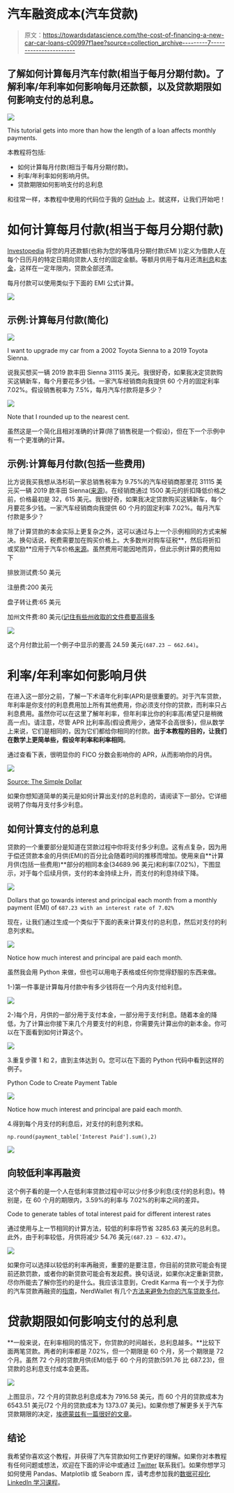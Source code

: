 # 汽车融资成本(汽车贷款)

> 原文：<https://towardsdatascience.com/the-cost-of-financing-a-new-car-car-loans-c00997f1aee?source=collection_archive---------7----------------------->

## 了解如何计算每月汽车付款(相当于每月分期付款)。了解利率/年利率如何影响每月还款额，以及贷款期限如何影响支付的总利息。

![](img/a5c0de4ab2d1a3c60be769e31963eb9d.png)

This tutorial gets into more than how the length of a loan affects monthly payments.

本教程将包括:

*   如何计算每月付款(相当于每月分期付款)。
*   利率/年利率如何影响月供。
*   贷款期限如何影响支付的总利息

和往常一样，本教程中使用的代码位于我的 [GitHub](https://github.com/mGalarnyk/Python_Tutorials/blob/master/Finance/car_loans.ipynb) 上。就这样，让我们开始吧！

# 如何计算每月付款(相当于每月分期付款)

[Investopedia](https://en.wikipedia.org/wiki/Investopedia) 将您的月还款额(也称为您的等值月分期付款(EMI ))定义为借款人在每个日历月的特定日期向贷款人支付的固定金额。等额月供用于每月还清[利息](https://en.wikipedia.org/wiki/Interest)和[本金](https://en.wikipedia.org/wiki/Principal_sum)，这样在一定年限内，贷款全部还清。

每月付款可以使用类似于下面的 EMI 公式计算。

![](img/b295611daf5a49570b54699828951724.png)

## 示例:计算每月付款(简化)

![](img/795e81ebd49d30518994bafd5369aeb8.png)

I want to upgrade my car from a 2002 Toyota Sienna to a 2019 Toyota Sienna.

说我买想买一辆 2019 款丰田 Sienna 31115 美元。我很好奇，如果我决定贷款购买这辆新车，每个月要花多少钱。一家汽车经销商向我提供 60 个月的固定利率 7.02%。假设销售税率为 7.5%，每月汽车付款将是多少？

![](img/3b5a8a261cd1a46640390527323935b1.png)

Note that I rounded up to the nearest cent.

虽然这是一个简化且相对准确的计算(除了销售税是一个假设)，但在下一个示例中有一个更准确的计算。

## 示例:计算每月付款(包括一些费用)

比方说我买我想从洛杉矶一家总销售税率为 9.75%的汽车经销商那里花 31115 美元买一辆 2019 款丰田 Sienna([来源](https://www.bankrate.com/finance/taxes/highest-sales-tax-rates-in-the-country.aspx))。在经销商通过 1500 美元的折扣降低价格之前，价格最初是 32，615 美元。我很好奇，如果我决定贷款购买这辆新车，每个月要花多少钱。一家汽车经销商向我提供 60 个月的固定利率 7.02%。每月汽车付款是多少？

除了计算贷款的本金实际上更复杂之外，这可以通过与上一个示例相同的方式来解决。换句话说，税费需要加在购买价格上。大多数州对购车征税**，然后将折扣或奖励**应用于汽车价格[来源](https://www.edmunds.com/car-buying/what-fees-should-you-pay.html)。虽然费用可能因地而异，但此示例计算的费用如下

排放测试费:50 美元

注册费:200 美元

盘子转让费:65 美元

加州文件费:80 美元([记住有些州收取的文件费要高得多](https://www.edmunds.com/car-buying/what-fees-should-you-pay.html)

![](img/c9f35ac11f2bc713729851dc06338938.png)

这个月付款比前一个例子中显示的要高 24.59 美元`(687.23 — 662.64)`。

# 利率/年利率如何影响月供

在进入这一部分之前，了解一下术语年化利率(APR)是很重要的。对于汽车贷款，年利率是你支付的利息费用加上所有其他费用，你必须支付你的贷款，而利率只占利息费用。虽然你可以在这里了解年利率，但年利率比你的利率高(希望只是稍微高一点)。请注意，尽管 APR 比利率高(假设费用少，通常不会高很多)，但从数学上来说，它们是相同的，因为它们都给你相同的付款。**出于本教程的目的，让我们在数学上更简单些，假设年利率和利率相同**。

通过查看下表，很明显你的 FICO 分数会影响你的 APR，从而影响你的月供。

![](img/5aa472b3e5c056774134abc9e2a0ce40.png)

[Source: The Simple Dollar](https://www.thesimpledollar.com/best-bad-credit-auto-loans/)

如果你想知道简单的美元是如何计算出支付的总利息的，请阅读下一部分。它详细说明了你每月支付多少利息。

## 如何计算支付的总利息

贷款的一个重要部分是知道在贷款过程中你将支付多少利息。这有点复杂，因为用于偿还贷款本金的月供(EMI)的百分比会随着时间的推移而增加。使用来自**计算月供(包括一些费用)**部分的相同本金(34689.96 美元)和利率(7.02%)，下图显示，对于每个后续月供，支付的本金持续上升，而支付的利息持续下降。

![](img/d4ed56c937621b2cf30b39de6263fbb4.png)

Dollars that go towards interest and principal each month from a monthly payment (EMI) of `687.23 with an interest rate of 7.02%`

现在，让我们通过生成一个类似于下面的表来计算支付的总利息，然后对支付的利息列求和。

![](img/2ac79d7bc391ec653b9e08d62de3b427.png)

Notice how much interest and principal are paid each month.

虽然我会用 Python 来做，但也可以用电子表格或任何你觉得舒服的东西来做。

1-)第一件事是计算每月付款中有多少钱将在一个月内支付给利息。

![](img/94451332f8f53d55ffaabd3d2b84a017.png)

2-)每个月，月供的一部分用于支付本金，一部分用于支付利息。随着本金的降低，为了计算出你接下来几个月要支付的利息，你需要先计算出你的新本金。你可以在下面看到如何计算这个。

![](img/eda79916b76f345380db3d2ded5c6ce5.png)

3.重复步骤 1 和 2，直到主体达到 0。您可以在下面的 Python 代码中看到这样的例子。

Python Code to Create Payment Table

![](img/2ac79d7bc391ec653b9e08d62de3b427.png)

Notice how much interest and principal are paid each month.

4.得到每个月支付的利息后，对支付的利息列求和。

```
np.round(payment_table['Interest Paid'].sum(),2)
```

![](img/b582df9d527086e16b34fe272a143c0f.png)

## 向较低利率再融资

这个例子看的是一个人在低利率贷款过程中可以少付多少利息(支付的总利息)。特别是，在 60 个月的期限内，3.59%的利率与 7.02%的利率之间的差异。

Code to generate tables of total interest paid for different interest rates

通过使用与上一节相同的计算方法，较低的利率将节省 3285.63 美元的总利息。此外，由于利率较低，月供将减少 54.76 美元`(687.23 — 632.47)`。

![](img/cba0c339f6e4058afaf57261391dd957.png)

如果你可以选择以较低的利率再融资，重要的是要注意，你目前的贷款可能会有提前还款罚款，或者你的新贷款可能会有发起费。换句话说，如果你决定重新贷款，尽你所能去了解你签约的是什么。我应该注意到，Credit Karma 有一个关于为你的汽车贷款再融资的[指南](https://www.creditkarma.com/auto/i/refinance-your-auto-loan/)，NerdWallet 有几个[方法来避免为你的汽车贷款多付](https://www.nerdwallet.com/blog/loans/auto-loans/5-ways-avoid-overpaying-car-loan/)。

# 贷款期限如何影响支付的总利息

**一般来说，在利率相同的情况下，你贷款的时间越长，总利息越多。**比较下面两笔贷款。两者的利率都是 7.02%，但一个期限是 60 个月，另一个期限是 72 个月。虽然 72 个月的贷款月供(EMI)低于 60 个月的贷款(591.76 比 687.23)，但贷款的总利息支付成本会更高。

![](img/a5c0de4ab2d1a3c60be769e31963eb9d.png)

上图显示，72 个月的贷款总利息成本为 7916.58 美元，而 60 个月的贷款成本为 6543.51 美元(72 个月的贷款成本为 1373.07 美元)。如果你想了解更多关于汽车贷款期限的决定，[埃德蒙兹有一篇很好的文章](https://www.edmunds.com/car-loan/how-long-should-my-car-loan-be.html)。

## 结论

我希望你喜欢这个教程，并获得了汽车贷款如何工作更好的理解。如果你对本教程有任何问题或想法，欢迎在下面的评论中或通过 [Twitter](https://twitter.com/GalarnykMichael) 联系我们。如果你想学习如何使用 Pandas、Matplotlib 或 Seaborn 库，请考虑参加我的[数据可视化 LinkedIn 学习课程](https://www.linkedin.com/learning/python-for-data-visualization/value-of-data-visualization)。
